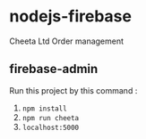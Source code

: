 # nodejs-firebase
Cheeta Ltd Order management

## firebase-admin

Run this project by this command :

1. `npm install`
2. `npm run cheeta`
3. `localhost:5000`
